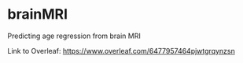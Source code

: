 # brainMRI
Predicting age regression from brain MRI

Link to Overleaf: 
https://www.overleaf.com/6477957464pjwtgrqynzsn

